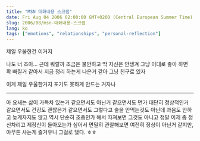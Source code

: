 ```yaml
---
title: "MSN 대화내용 스크랩"
date: Fri Aug 04 2006 02:00:00 GMT+0200 (Central European Summer Time)
slug: 2006/08/msn-대화내용-스크랩
lang: ko
tags: ["emotions", "relationships", "personal-reflection"]
---
```


제일 우울한건 이거지

나도 너 조아...
근데 뭐랄까
조금은 불안하고
딱 자신은 안생겨
그냥 이대로 좋아 하면
확 빠질거 같아서
지금 정리 하는게 나은거 같아
그냥 친구로 있자

이게 제일 우울한거지
포기도
못하게 만드는
거자나

------------------------------------------------------
아 요새는 삶이 가득차 있는거 같으면서도 아닌거 같으면서도
먼가 대단히 정상적인거 같으면서도 건강도 괜찮은거 같으면서도
그렇다고 술을 안먹는것도 아닌데 과음도 안하고 늦게자지도 않고
역시 단순히 조증인가 해서 따져보면 그것도 아니고 정말 이제 
좀 정신차리고 제정신이 돌아오는가 싶어서 면밀히 관찰해보면
여전히 정상이 아닌거 같지만, 아무튼 사는게 즐거우니 그걸로 댔다. ㅎㅎ
